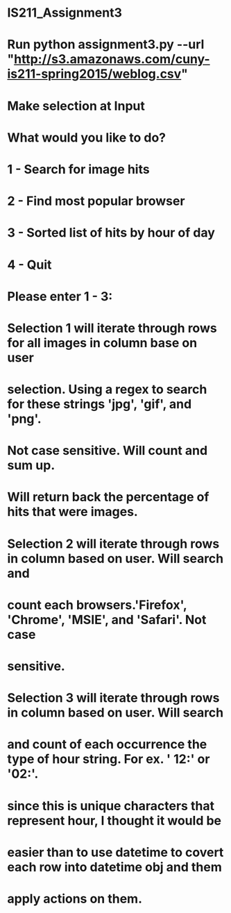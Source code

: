 # IS211_Assignment3

# Run python assignment3.py --url "http://s3.amazonaws.com/cuny-is211-spring2015/weblog.csv"

# Make selection at Input

# What would you like to do?
# 1 - Search for image hits
# 2 - Find most popular browser
# 3 - Sorted list of hits by hour of day
# 4 - Quit
# Please enter 1 - 3:

# Selection 1 will iterate through rows for all images in column base on user
# selection. Using a regex to search for these strings 'jpg', 'gif', and 'png'.
# Not case sensitive. Will count and sum up.
# Will return back the percentage of hits that were images.

# Selection 2 will iterate through rows in column based on user. Will search and
# count each browsers.'Firefox', 'Chrome', 'MSIE', and 'Safari'. Not case
# sensitive.

# Selection 3 will iterate through rows in column based on user. Will search
# and count of each occurrence the type of hour string. For ex. ' 12:' or '02:'.
# since this is unique characters that represent hour, I thought it would be
# easier than to use datetime to covert each row into datetime obj and them
# apply actions on them.
